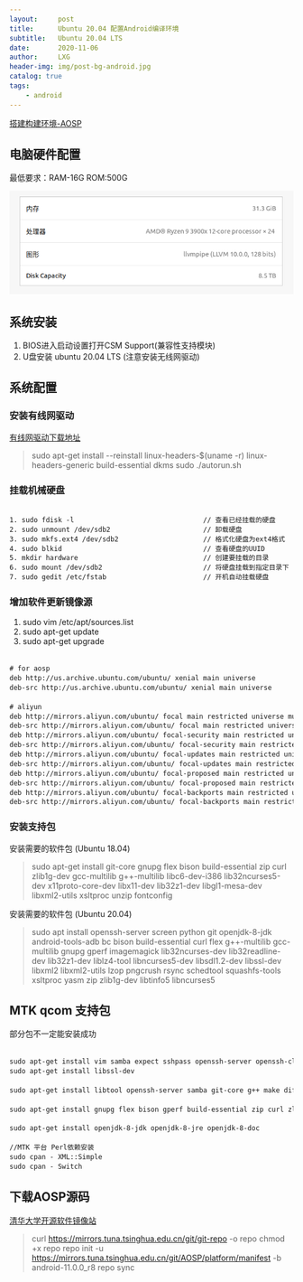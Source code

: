```yaml
---
layout:     post
title:      Ubuntu 20.04 配置Android编译环境
subtitle:   Ubuntu 20.04 LTS
date:       2020-11-06
author:     LXG
header-img: img/post-bg-android.jpg
catalog: true
tags:
    - android
---
```


[搭建构建环境-AOSP](https://source.android.google.cn/setup/build/initializing)

## 电脑硬件配置

最低要求：RAM-16G ROM:500G

![推荐硬件配置](/images/ubuntu_hardware_config.png)

## 系统安装

1. BIOS进入启动设置打开CSM Support(兼容性支持模块)
2. U盘安装 ubuntu 20.04 LTS  (注意安装无线网驱动)

## 系统配置

### 安装有线网驱动

[有线网驱动下载地址](https://www.realtek.com/en/component/zoo/category/network-interface-controllers-10-100-1000m-gigabit-ethernet-pci-express-software)

> sudo apt-get install --reinstall linux-headers-$(uname -r) linux-headers-generic build-essential dkms
> sudo ./autorun.sh

### 挂载机械硬盘

```txt

1. sudo fdisk -l                                // 查看已经挂载的硬盘
2. sudo unmount /dev/sdb2                       // 卸载硬盘
3. sudo mkfs.ext4 /dev/sdb2                     // 格式化硬盘为ext4格式
4. sudo blkid                                   // 查看硬盘的UUID
5. mkdir hardware                               // 创建要挂载的目录
6. sudo mount /dev/sdb2                         // 将硬盘挂载到指定目录下
7. sudo gedit /etc/fstab                        // 开机自动挂载硬盘

```

### 增加软件更新镜像源

1. sudo vim /etc/apt/sources.list
2. sudo apt-get update
3. sudo apt-get upgrade

```txt

# for aosp
deb http://us.archive.ubuntu.com/ubuntu/ xenial main universe
deb-src http://us.archive.ubuntu.com/ubuntu/ xenial main universe

# aliyun
deb http://mirrors.aliyun.com/ubuntu/ focal main restricted universe multiverse
deb-src http://mirrors.aliyun.com/ubuntu/ focal main restricted universe multiverse
deb http://mirrors.aliyun.com/ubuntu/ focal-security main restricted universe multiverse
deb-src http://mirrors.aliyun.com/ubuntu/ focal-security main restricted universe multiverse
deb http://mirrors.aliyun.com/ubuntu/ focal-updates main restricted universe multiverse
deb-src http://mirrors.aliyun.com/ubuntu/ focal-updates main restricted universe multiverse
deb http://mirrors.aliyun.com/ubuntu/ focal-proposed main restricted universe multiverse
deb-src http://mirrors.aliyun.com/ubuntu/ focal-proposed main restricted universe multiverse
deb http://mirrors.aliyun.com/ubuntu/ focal-backports main restricted universe multiverse
deb-src http://mirrors.aliyun.com/ubuntu/ focal-backports main restricted universe multiverse

```

### 安装支持包

安装需要的软件包 (Ubuntu 18.04)

> sudo apt-get install git-core gnupg flex bison build-essential zip curl zlib1g-dev gcc-multilib g++-multilib libc6-dev-i386 lib32ncurses5-dev x11proto-core-dev libx11-dev lib32z1-dev libgl1-mesa-dev libxml2-utils xsltproc unzip fontconfig


安装需要的软件包 (Ubuntu 20.04)

> sudo apt install openssh-server screen python git openjdk-8-jdk android-tools-adb bc bison build-essential curl flex g++-multilib gcc-multilib gnupg gperf imagemagick lib32ncurses-dev lib32readline-dev lib32z1-dev  liblz4-tool libncurses5-dev libsdl1.2-dev libssl-dev libxml2 libxml2-utils lzop pngcrush rsync schedtool squashfs-tools xsltproc yasm zip zlib1g-dev libtinfo5 libncurses5

## MTK qcom 支持包

部分包不一定能安装成功

```txt

sudo apt-get install vim samba expect sshpass openssh-server openssh-client
sudo apt-get install libssl-dev

sudo apt-get install libtool openssh-server samba git-core g++ make diffstat texi2html texinfo subversion gawk chrpath libsm6 libxrender1 libfontconfig1 lzop libxml-sax-expat-perl python3-xlrd python-xlrd-docs tofrodos xsltproc

sudo apt-get install gnupg flex bison gperf build-essential zip curl zlib1g-dev libc6-dev lib32ncurses5-dev lib32z1 lib32ncurses5 x11proto-core-dev libx11-dev libreadline-gplv2-dev lib32z1-dev libgl1-mesa-dev g++-multilib binutils-mingw-w64 tofrodos python-markdown libxml2-utils xsltproc genisoimage python-imaging bc liblz4-tool

sudo apt-get install openjdk-8-jdk openjdk-8-jre openjdk-8-doc

//MTK 平台 Perl依赖安装
sudo cpan - XML::Simple
sudo cpan - Switch

```

## 下载AOSP源码

[清华大学开源软件镜像站](https://mirrors.tuna.tsinghua.edu.cn/help/AOSP/)

> curl https://mirrors.tuna.tsinghua.edu.cn/git/git-repo -o repo
> chmod +x repo
> repo init -u https://mirrors.tuna.tsinghua.edu.cn/git/AOSP/platform/manifest -b android-11.0.0_r8
> repo sync






